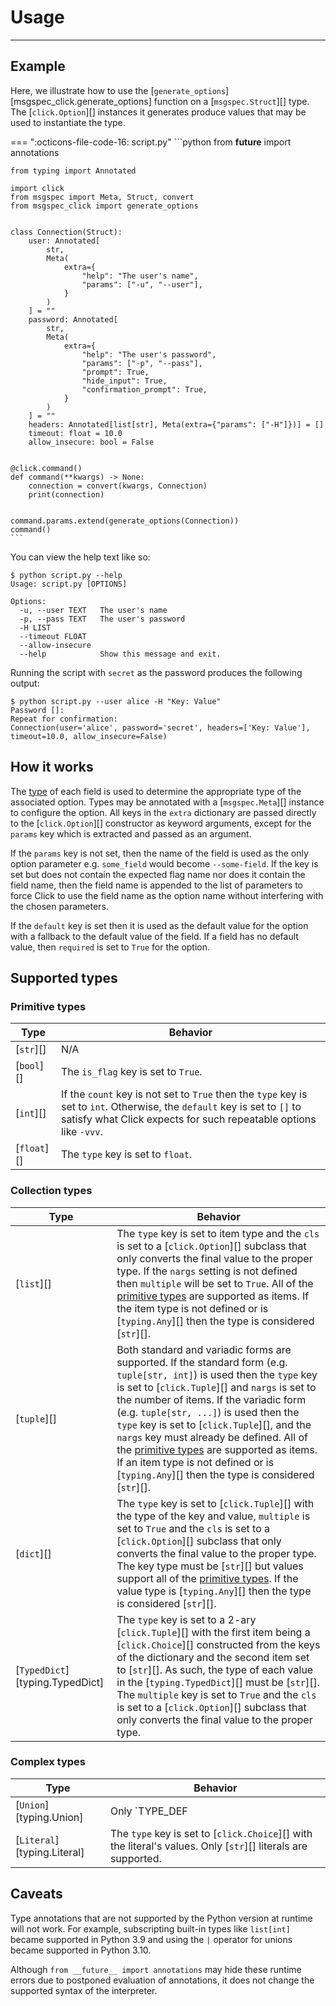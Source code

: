 # Usage

-----

## Example

Here, we illustrate how to use the [`generate_options`][msgspec_click.generate_options] function on a [`msgspec.Struct`][] type. The [`click.Option`][] instances it generates produce values that may be used to instantiate the type.

=== ":octicons-file-code-16: script.py"
    ```python
    from __future__ import annotations

    from typing import Annotated

    import click
    from msgspec import Meta, Struct, convert
    from msgspec_click import generate_options


    class Connection(Struct):
        user: Annotated[
            str,
            Meta(
                extra={
                    "help": "The user's name",
                    "params": ["-u", "--user"],
                }
            )
        ] = ""
        password: Annotated[
            str,
            Meta(
                extra={
                    "help": "The user's password",
                    "params": ["-p", "--pass"],
                    "prompt": True,
                    "hide_input": True,
                    "confirmation_prompt": True,
                }
            )
        ] = ""
        headers: Annotated[list[str], Meta(extra={"params": ["-H"]})] = []
        timeout: float = 10.0
        allow_insecure: bool = False


    @click.command()
    def command(**kwargs) -> None:
        connection = convert(kwargs, Connection)
        print(connection)


    command.params.extend(generate_options(Connection))
    command()
    ```

You can view the help text like so:

```console
$ python script.py --help
Usage: script.py [OPTIONS]

Options:
  -u, --user TEXT   The user's name
  -p, --pass TEXT   The user's password
  -H LIST
  --timeout FLOAT
  --allow-insecure
  --help            Show this message and exit.
```

Running the script with `secret` as the password produces the following output:

```console
$ python script.py --user alice -H "Key: Value"
Password []:
Repeat for confirmation:
Connection(user='alice', password='secret', headers=['Key: Value'], timeout=10.0, allow_insecure=False)
```

## How it works

The [type](#supported-types) of each field is used to determine the appropriate type of the associated option. Types may be annotated with a [`msgspec.Meta`][] instance to configure the option. All keys in the `extra` dictionary are passed directly to the [`click.Option`][] constructor as keyword arguments, except for the `params` key which is extracted and passed as an argument.

If the `params` key is not set, then the name of the field is used as the only option parameter e.g. `some_field` would become `--some-field`. If the key is set but does not contain the expected flag name nor does it contain the field name, then the field name is appended to the list of parameters to force Click to use the field name as the option name without interfering with the chosen parameters.

If the `default` key is set then it is used as the default value for the option with a fallback to the default value of the field. If a field has no default value, then `required` is set to `True` for the option.

## Supported types

### Primitive types

| Type | Behavior |
| --- | --- |
| [`str`][] | N/A |
| [`bool`][] | The `is_flag` key is set to `True`. |
| [`int`][] | If the `count` key is not set to `True` then the `type` key is set to `int`. Otherwise, the `default` key is set to `[]` to satisfy what Click expects for such repeatable options like `-vvv`. |
| [`float`][] | The `type` key is set to `float`. |

### Collection types

| Type | Behavior |
| --- | --- |
| [`list`][] | The `type` key is set to item type and the `cls` is set to a [`click.Option`][] subclass that only converts the final value to the proper type. If the `nargs` setting is not defined then `multiple` will be set to `True`. All of the [primitive types](#primitive-types) are supported as items. If the item type is not defined or is [`typing.Any`][] then the type is considered [`str`][]. |
| [`tuple`][] | Both standard and variadic forms are supported. If the standard form (e.g. `tuple[str, int]`) is used then the `type` key is set to [`click.Tuple`][] and `nargs` is set to the number of items. If the variadic form (e.g. `tuple[str, ...]`) is used then the `type` key is set to [`click.Tuple`][], and the `nargs` key must already be defined. All of the [primitive types](#primitive-types) are supported as items. If an item type is not defined or is [`typing.Any`][] then the type is considered [`str`][]. |
| [`dict`][] | The `type` key is set to [`click.Tuple`][] with the type of the key and value, `multiple` is set to `True` and the `cls` is set to a [`click.Option`][] subclass that only converts the final value to the proper type. The key type must be [`str`][] but values support all of the [primitive types](#primitive-types). If the value type is [`typing.Any`][] then the type is considered [`str`][]. |
| [`TypedDict`][typing.TypedDict] | The `type` key is set to a 2-ary [`click.Tuple`][] with the first item being a [`click.Choice`][] constructed from the keys of the dictionary and the second item set to [`str`][]. As such, the type of each value in the [`typing.TypedDict`][] must be [`str`][]. The `multiple` key is set to `True` and the `cls` is set to a [`click.Option`][] subclass that only converts the final value to the proper type. |

### Complex types

| Type | Behavior |
| --- | --- |
| [`Union`][typing.Union] | Only `TYPE_DEF | None` union types are supported i.e. exactly 2 types with the final being `None`. This is to allow the default value being `None` for easily checking if options were set by the user. The first type may be any supported type except another union. |
| [`Literal`][typing.Literal] | The `type` key is set to [`click.Choice`][] with the literal's values. Only [`str`][] literals are supported. |

## Caveats

Type annotations that are not supported by the Python version at runtime will not work. For example, subscripting built-in types like `list[int]` became supported in Python 3.9 and using the `|` operator for unions became supported in Python 3.10.

Although `from __future__ import annotations` may hide these runtime errors due to postponed evaluation of annotations, it does not change the supported syntax of the interpreter.

